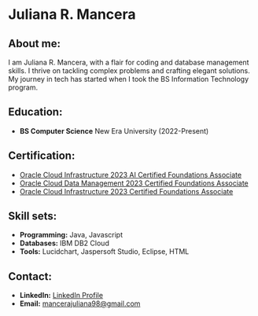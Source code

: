 # Juliana R. Mancera

## About me:
I am Juliana R. Mancera, with a flair for coding and database management skills. I thrive on tackling complex problems and crafting elegant solutions. My journey in tech has started when I took the BS Information Technology program.

## Education:
- **BS Computer Science**
  New Era University (2022-Present)

## Certification:
- [Oracle Cloud Infrastructure 2023 AI Certified Foundations Associate](https://catalog-education.oracle.com/pls/certview/sharebadge?id=AA5F4F55EB74975DBF1144EABFCEFB66C7DFE9F3168DCC50A661B8B21968EB84)
- [Oracle Cloud Data Management 2023 Certified Foundations Associate](https://catalog-education.oracle.com/pls/certview/sharebadge?id=8339061558F6FB5F2CC6602BB7E61C1F24547A361974349ABE5A7C6C33A7B1D7)
- [Oracle Cloud Infrastructure 2023 Certified Foundations Associate](https://catalog-education.oracle.com/pls/certview/sharebadge?id=776C7C6872BB2111549DE97023F5A8A6A5D92E106866F9638CFE75ACF5EABDE8)

## Skill sets:
- **Programming:** Java, Javascript
- **Databases:** IBM DB2 Cloud
- **Tools:** Lucidchart, Jaspersoft Studio, Eclipse, HTML

## Contact:
- **LinkedIn:** [LinkedIn Profile](linkedin-profile-link)
- **Email:** mancerajuliana98@gmail.com
